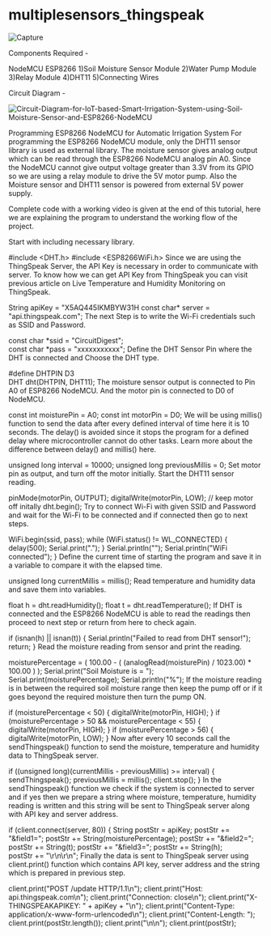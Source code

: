 # multiplesensors_thingspeak


![Capture](https://user-images.githubusercontent.com/44220596/105461808-b9bced80-5cb3-11eb-9c7f-51eb36c60d23.PNG)

Components Required -

NodeMCU ESP8266
1)Soil Moisture Sensor Module
2)Water Pump Module
3)Relay Module
4)DHT11
5)Connecting Wires

Circuit Diagram -

![Circuit-Diagram-for-IoT-based-Smart-Irrigation-System-using-Soil-Moisture-Sensor-and-ESP8266-NodeMCU](https://user-images.githubusercontent.com/44220596/105462092-29cb7380-5cb4-11eb-9ad3-cd312f33fd33.jpg)



Programming ESP8266 NodeMCU for Automatic Irrigation System
For programming the ESP8266 NodeMCU module, only the DHT11 sensor library is used as external library. The moisture sensor gives analog output which can be read through the ESP8266 NodeMCU analog pin A0. Since the NodeMCU cannot give output voltage greater than 3.3V from its GPIO so we are using a relay module to drive the 5V motor pump. Also the Moisture sensor and DHT11 sensor is powered from external 5V power supply.

Complete code with a working video is given at the end of this tutorial, here we are explaining the program to understand the working flow of the project.

Start with including necessary library.

#include <DHT.h>
#include <ESP8266WiFi.h>
Since we are using the ThingSpeak Server, the API Key is necessary in order to communicate with server. To know how we can get API Key from ThingSpeak you can visit previous article on Live Temperature and Humidity Monitoring on ThingSpeak.


 
String apiKey = "X5AQ445IKMBYW31H
const char* server = "api.thingspeak.com"; 
The next Step is to write the Wi-Fi credentials such as SSID and Password.

const char *ssid =  "CircuitDigest";     
const char *pass =  "xxxxxxxxxxx"; 
Define the DHT Sensor Pin where the DHT is connected and Choose the DHT type.

#define DHTPIN D3          
DHT dht(DHTPIN, DHT11);
The moisture sensor output is connected to Pin A0 of ESP8266 NodeMCU. And the motor pin is connected to D0 of NodeMCU.

const int moisturePin = A0;
const int motorPin = D0;
We will be using millis() function to send the data after every defined interval of time here it is 10 seconds. The delay() is avoided since it stops the program for a defined delay where microcontroller cannot do other tasks. Learn more about the difference between delay() and millis() here.

unsigned long interval = 10000;
unsigned long previousMillis = 0;
Set motor pin as output, and turn off the motor initially. Start the DHT11 sensor reading.

pinMode(motorPin, OUTPUT);
digitalWrite(motorPin, LOW); // keep motor off initally
dht.begin();
Try to connect Wi-Fi with given SSID and Password and wait for the Wi-Fi to be connected and if connected then go to next steps.

WiFi.begin(ssid, pass);
  while (WiFi.status() != WL_CONNECTED)
  {
    delay(500);
    Serial.print(".");
  }
  Serial.println("");
  Serial.println("WiFi connected");
}
Define the current time of starting the program and save it in a variable to compare it with the elapsed time.

unsigned long currentMillis = millis();
Read temperature and humidity data and save them into variables.

float h = dht.readHumidity();
float t = dht.readTemperature();
If DHT is connected and the ESP8266 NodeMCU is able to read the readings then proceed to next step or return from here to check again.

if (isnan(h) || isnan(t))
  {
    Serial.println("Failed to read from DHT sensor!");
    return;
  }
Read the moisture reading from sensor and print the reading.

moisturePercentage = ( 100.00 - ( (analogRead(moisturePin) / 1023.00) * 100.00 ) );
  Serial.print("Soil Moisture is  = ");
  Serial.print(moisturePercentage);
  Serial.println("%");
If the moisture reading is in between the required soil moisture range then keep the pump off or if it goes beyond the required moisture then turn the pump ON. 

if (moisturePercentage < 50) {
    digitalWrite(motorPin, HIGH);
  }
   if (moisturePercentage > 50 && moisturePercentage < 55) {
    digitalWrite(motorPin, HIGH);
  }
 if (moisturePercentage > 56) {
    digitalWrite(motorPin, LOW);
  }
Now after every 10 seconds call the sendThingspeak() function to send the moisture, temperature and humidity data to ThingSpeak server.

  if ((unsigned long)(currentMillis - previousMillis) >= interval) {
    sendThingspeak();
    previousMillis = millis();
    client.stop();
  }
In the sendThingspeak() function we check if the system is connected to server and if yes then we prepare a string where moisture, temperature, humidity reading is written and this string will be sent to ThingSpeak server along with API key and server address.

if (client.connect(server, 80))
    {
      String postStr = apiKey;
      postStr += "&field1=";
      postStr += String(moisturePercentage);
      postStr += "&field2=";
      postStr += String(t);
      postStr += "&field3=";
      postStr += String(h);      
      postStr += "\r\n\r\n";
Finally the data is sent to ThingSpeak server using client.print() function which contains API key, server address and the string which is prepared in previous step.

client.print("POST /update HTTP/1.1\n");
      client.print("Host: api.thingspeak.com\n");
      client.print("Connection: close\n");
      client.print("X-THINGSPEAKAPIKEY: " + apiKey + "\n");
      client.print("Content-Type: application/x-www-form-urlencoded\n");
      client.print("Content-Length: ");
      client.print(postStr.length());
      client.print("\n\n");
      client.print(postStr);
